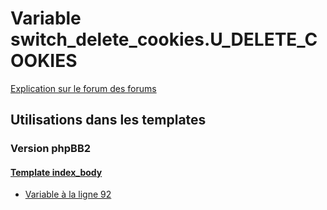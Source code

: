 # Variable switch_delete_cookies.U_DELETE_COOKIES
[Explication sur le forum des forums](http://forum.forumactif.com/t294113-listing-des-variables#switch_delete_cookies.U_DELETE_COOKIES)
## Utilisations dans les templates
### Version phpBB2
#### [Template index_body](subsilver/index_body.md)
* [Variable à la ligne 92](../subsilver/index_body.tpl#L92)